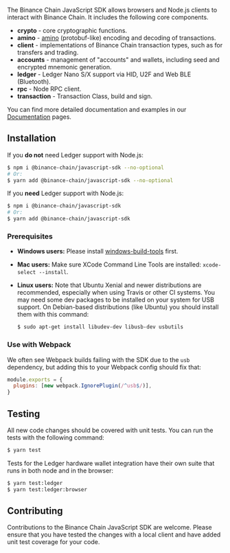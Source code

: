 The Binance Chain JavaScript SDK allows browsers and Node.js clients to interact
with Binance Chain. It includes the following core components.

- **crypto** - core cryptographic functions.
- **amino** -
  [amino](https://github.com/binance-chain/docs-site/blob/master/docs/encoding.md)
  (protobuf-like) encoding and decoding of transactions.
- **client** - implementations of Binance Chain transaction types, such as for
  transfers and trading.
- **accounts** - management of "accounts" and wallets, including seed and
  encrypted mnemonic generation.
- **ledger** - Ledger Nano S/X support via HID, U2F and Web BLE (Bluetooth).
- **rpc** - Node RPC client.
- **transaction** - Transaction Class, build and sign.

You can find more detailed documentation and examples in our
[Documentation](./docs/README.md) pages.

## Installation

If you **do not** need Ledger support with Node.js:

```bash
$ npm i @binance-chain/javascript-sdk --no-optional
# Or:
$ yarn add @binance-chain/javascript-sdk --no-optional
```

If you **need** Ledger support with Node.js:

```bash
$ npm i @binance-chain/javascript-sdk
# Or:
$ yarn add @binance-chain/javascript-sdk
```

### Prerequisites

- **Windows users:** Please install
  [windows-build-tools](https://www.npmjs.com/package/windows-build-tools)
  first.

- **Mac users:** Make sure XCode Command Line Tools are installed:
  `xcode-select --install`.

- **Linux users:** Note that Ubuntu Xenial and newer distributions are
  recommended, especially when using Travis or other CI systems. You may need
  some dev packages to be installed on your system for USB support. On
  Debian-based distributions (like Ubuntu) you should install them with this
  command:

  ```bash
  $ sudo apt-get install libudev-dev libusb-dev usbutils
  ```

### Use with Webpack

We often see Webpack builds failing with the SDK due to the `usb` dependency,
but adding this to your Webpack config should fix that:

```js
module.exports = {
  plugins: [new webpack.IgnorePlugin(/^usb$/)],
}
```

## Testing

All new code changes should be covered with unit tests. You can run the tests
with the following command:

```bash
$ yarn test
```

Tests for the Ledger hardware wallet integration have their own suite that runs
in both node and in the browser:

```bash
$ yarn test:ledger
$ yarn test:ledger:browser
```

## Contributing

Contributions to the Binance Chain JavaScript SDK are welcome. Please ensure
that you have tested the changes with a local client and have added unit test
coverage for your code.
